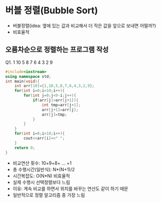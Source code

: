 # 버블 정렬(Bubble Sort)  
* 버블정렬(idea: 옆에 있는 값과 비교해서 더 작은 값을 앞으로 보내면 어떨까?)  
* 비효율적  
## 오름차순으로 정렬하는 프로그램 작성  
Q1. 1 10 5 8 7 6 4 3 2 9  
```cpp
#include<iostream>
using namespace std;
int main(void){
    int arr[10]={1,10,5,8,7,6,4,3,2,9};
    for(int i=0;i<10;i++){
        for(int j=0;j<9-i;j++){
            if(arr[j]>arr[j+1]){
                int tmp=arr[j+1];
                arr[j+1]=arr[j];
                arr[j]=tmp;
            }
        }
    }
    for(int i=0;i<10;i++){
        cout<<arr[i]<<" ";
    }
    return 0;
}
```
* 비교연산 횟수: 10+9+8+ ... +1  
* 총 수행시간(일반식): N*(N+1)/2  
* 시간복잡도: O(N*N) 비효율적  
* 실제 수행시 선택정렬보다 느림  
* 이유: 계속 비교를 하면서 위치를 바꾸는 연산도 같이 하기 때문  
* 일반적으로 정렬 알고리즘 중 가장 느림  
